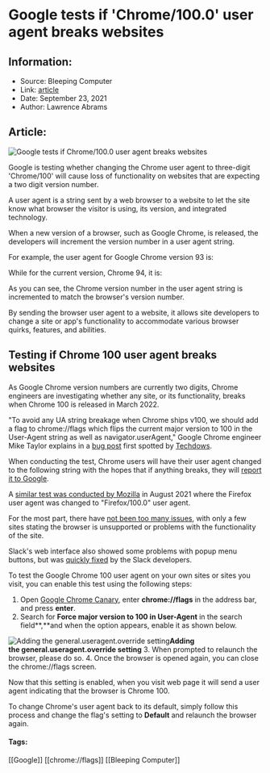 # Google tests if 'Chrome/100.0' user agent breaks websites
### 

## Information:
+ Source: Bleeping Computer
+ Link: [article](https://www.bleepingcomputer.com/news/google/google-tests-if-chrome-1000-user-agent-breaks-websites/)
+ Date: September 23, 2021
+ Author: Lawrence Abrams


## Article:
![Google tests if Chrome/100.0 user agent breaks websites](https://www.bleepstatic.com/content/hl-images/2021/09/23/Chrome_flare.jpg)


Google is testing whether changing the Chrome user agent to three-digit 'Chrome/100' will cause loss of functionality on websites that are expecting a two digit version number.


A user agent is a string sent by a web browser to a website to let the site know what browser the visitor is using, its version, and integrated technology.


When a new version of a browser, such as Google Chrome, is released, the developers will increment the version number in a user agent string.


For example, the user agent for Google Chrome version 93 is:


While for the current version, Chrome 94, it is:


As you can see, the Chrome version number in the user agent string is incremented to match the browser's version number.


By sending the browser user agent to a website, it allows site developers to change a site or app's functionality to accommodate various browser quirks, features, and abilities.


Testing if Chrome 100 user agent breaks websites
------------------------------------------------


As Google Chrome version numbers are currently two digits, Chrome engineers are investigating whether any site, or its functionality, breaks when Chrome 100 is released in March 2022.


"To avoid any UA string breakage when Chrome ships v100, we should add a flag to chrome://flags which flips the current major version to 100 in the User-Agent string as well as navigator.userAgent," Google Chrome engineer Mike Taylor explains in a [bug post](https://bugs.chromium.org/p/chromium/issues/detail?id=1249220) first spotted by [Techdows](https://techdows.com/2021/09/chrome-version-100-user-agent.html).


When conducting the test, Chrome users will have their user agent changed to the following string with the hopes that if anything breaks, they will [report it to Google](https://crbug.com/new).


A [similar test was conducted by Mozilla](https://www.bleepingcomputer.com/news/software/mozilla-tests-if-firefox-1000-user-agent-breaks-websites/) in August 2021 where the Firefox user agent was changed to "Firefox/100.0" user agent.


For the most part, there have [not been too many issues](https://github.com/webcompat/web-bugs/labels/version100), with only a few sites stating the browser is unsupported or problems with the functionality of the site.


Slack's web interface also showed some problems with popup menu buttons, but was [quickly fixed](https://github.com/webcompat/web-bugs/issues/67866) by the Slack developers.


To test the Google Chrome 100 user agent on your own sites or sites you visit, you can enable this test using the following steps:


1. Open [Google Chrome Canary](https://www.google.com/chrome/canary/), enter **chrome://flags** in the address bar, and press **enter**.
2. Search for **Force major version to 100 in User-Agent** in the search field**,**and when the option appears, enable it as shown below.

![Adding the general.useragent.override setting](https://www.bleepstatic.com/images/news/web-browsers/chrome/user-agent-100/chrome-flag.jpg)**Adding the general.useragent.override setting**
3. When prompted to relaunch the browser, please do so.
4. Once the browser is opened again, you can close the chrome://flags screen.


Now that this setting is enabled, when you visit web page it will send a user agent indicating that the browser is Chrome 100.


To change Chrome's user agent back to its default, simply follow this process and change the flag's setting to **Default** and relaunch the browser again.




#### Tags:
[[Google]] [[chrome://flags]] [[Bleeping Computer]]

